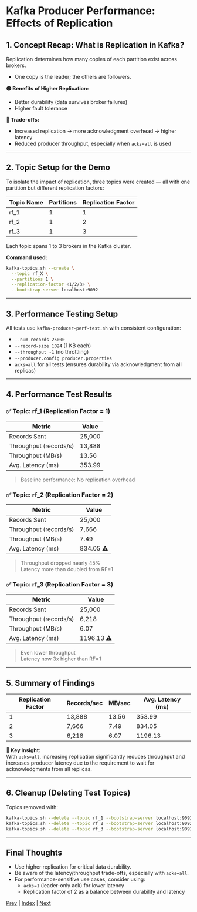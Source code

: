# Kafka Producer Performance: Effects of Replication

## 1. Concept Recap: What is Replication in Kafka?
Replication determines how many copies of each partition exist across brokers.

- One copy is the leader; the others are followers.

**🟢 Benefits of Higher Replication:**
- Better durability (data survives broker failures)
- Higher fault tolerance

**🔴 Trade-offs:**
- Increased replication → more acknowledgment overhead → higher latency
- Reduced producer throughput, especially when `acks=all` is used

---

## 2. Topic Setup for the Demo
To isolate the impact of replication, three topics were created — all with one partition but different replication factors:

| Topic Name | Partitions | Replication Factor |
|------------|------------|-------------------|
| rf_1       | 1          | 1                 |
| rf_2       | 1          | 2                 |
| rf_3       | 1          | 3                 |

Each topic spans 1 to 3 brokers in the Kafka cluster.

**Command used:**
```bash
kafka-topics.sh --create \
  --topic rf_X \
  --partitions 1 \
  --replication-factor <1/2/3> \
  --bootstrap-server localhost:9092
```

---

## 3. Performance Testing Setup
All tests use `kafka-producer-perf-test.sh` with consistent configuration:
- `--num-records 25000`
- `--record-size 1024` (1 KB each)
- `--throughput -1` (no throttling)
- `--producer.config producer.properties`
- `acks=all` for all tests (ensures durability via acknowledgment from all replicas)

---

## 4. Performance Test Results

### ✅ Topic: rf_1 (Replication Factor = 1)

| Metric         | Value   |
|---------------|---------|
| Records Sent   | 25,000  |
| Throughput (records/s) | 13,888 |
| Throughput (MB/s)      | 13.56  |
| Avg. Latency (ms)      | 353.99 |

> Baseline performance: No replication overhead

### ✅ Topic: rf_2 (Replication Factor = 2)

| Metric         | Value   |
|---------------|---------|
| Records Sent   | 25,000  |
| Throughput (records/s) | 7,666  |
| Throughput (MB/s)      | 7.49   |
| Avg. Latency (ms)      | 834.05 ⚠️ |

> Throughput dropped nearly 45%<br>Latency more than doubled from RF=1

### ✅ Topic: rf_3 (Replication Factor = 3)

| Metric         | Value   |
|---------------|---------|
| Records Sent   | 25,000  |
| Throughput (records/s) | 6,218  |
| Throughput (MB/s)      | 6.07   |
| Avg. Latency (ms)      | 1196.13 ⚠️ |

> Even lower throughput<br>Latency now 3x higher than RF=1

---

## 5. Summary of Findings

| Replication Factor | Records/sec | MB/sec | Avg. Latency (ms) |
|-------------------|-------------|--------|-------------------|
| 1                 | 13,888      | 13.56  | 353.99            |
| 2                 | 7,666       | 7.49   | 834.05            |
| 3                 | 6,218       | 6.07   | 1196.13           |

**🧠 Key Insight:**<br>
With `acks=all`, increasing replication significantly reduces throughput and increases producer latency due to the requirement to wait for acknowledgments from all replicas.

---

## 6. Cleanup (Deleting Test Topics)
Topics removed with:
```bash
kafka-topics.sh --delete --topic rf_1 --bootstrap-server localhost:9092
kafka-topics.sh --delete --topic rf_2 --bootstrap-server localhost:9092
kafka-topics.sh --delete --topic rf_3 --bootstrap-server localhost:9092
```

---

## Final Thoughts
- Use higher replication for critical data durability.
- Be aware of the latency/throughput trade-offs, especially with `acks=all`.
- For performance-sensitive use cases, consider using:
  - `acks=1` (leader-only ack) for lower latency
  - Replication factor of 2 as a balance between durability and latency

[Prev](08.EffectOfPartitioningOnProducers.md) | [Index](../INDEX.md) | [Next](10.EffectOfAcksOnProducer.md)
